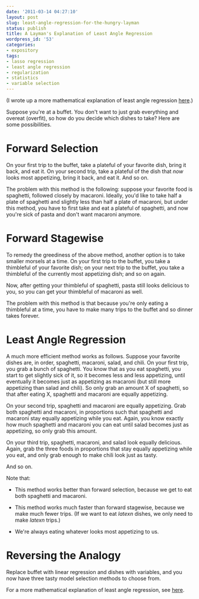 ```yaml
---
date: '2011-03-14 04:27:10'
layout: post
slug: least-angle-regression-for-the-hungry-layman
status: publish
title: A Layman's Explanation of Least Angle Regression
wordpress_id: '53'
categories:
- expository
tags:
- lasso regression
- least angle regression
- regularization
- statistics
- variable selection
---
```


(I wrote up a more mathematical explanation of least angle regression [here](/2011/04/21/a-mathematical-introduction-to-least-angle-regression/).)

Suppose you're at a buffet. You don't want to just grab everything and overeat (overfit), so how do you decide which dishes to take? Here are some possibilities.


# Forward Selection


On your first trip to the buffet, take a plateful of your favorite dish, bring it back, and eat it. On your second trip, take a plateful of the dish that _now_ looks most appetizing, bring it back, and eat it. And so on.

The problem with this method is the following: suppose your favorite food is spaghetti, followed closely by macaroni. Ideally, you'd like to take half a plate of spaghetti and slightly less than half a plate of macaroni, but under this method, you have to first take and eat a plateful of spaghetti, and now you're sick of pasta and don't want macaroni anymore.


# Forward Stagewise


To remedy the greediness of the above method, another option is to take smaller morsels at a time. On your first trip to the buffet, you take a thimbleful of your favorite dish; on your next trip to the buffet, you take a thimbleful of the currently most appetizing dish; and so on again.

Now, after getting your thimbleful of spaghetti, pasta still looks delicious to you, so you can get your thimbleful of macaroni as well.

The problem with this method is that because you're only eating a thimbleful at a time, you have to make many trips to the buffet and so dinner takes forever.


# Least Angle Regression


A much more efficient method works as follows. Suppose your favorite dishes are, in order, spaghetti, macaroni, salad, and chili. On your first trip, you grab a bunch of spaghetti. You know that as you eat spaghetti, you start to get slightly sick of it, so it becomes less and less appetizing, until eventually it becomes just as appetizing as macaroni (but still more appetizing than salad and chili). So only grab an amount X of spaghetti, so that after eating X, spaghetti and macaroni are equally appetizing.

On your second trip, spaghetti and macaroni are equally appetizing. Grab both spaghetti and macaroni, in proportions such that spaghetti and macaroni stay equally appetizing while you eat. Again, you know exactly how much spaghetti and macaroni you can eat until salad becomes just as appetizing, so only grab this amount.

On your third trip, spaghetti, macaroni, and salad look equally delicious. Again, grab the three foods in proportions that stay equally appetizing while you eat, and only grab enough to make chili look just as tasty.

And so on.

Note that:



	
  * This method works better than forward selection, because we get to eat both spaghetti and macaroni.

	
  * This method works much faster than forward stagewise, because we make much fewer trips. (If we want to eat $latex n$ dishes, we only need to make $latex n$ trips.)

	
  * We're always eating whatever looks most appetizing to us.




# Reversing the Analogy


Replace buffet with linear regression and dishes with variables, and you now have three tasty model selection methods to choose from.

For a more mathematical explanation of least angle regression, see [here](http://edchedch.wordpress.com/2011/04/21/a-mathematical-introduction-to-least-angle-regression/).
